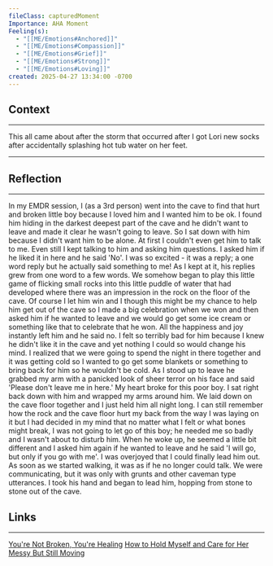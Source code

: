 ```yaml
---
fileClass: capturedMoment
Importance: AHA Moment
Feeling(s):
  - "[[ME/Emotions#Anchored]]"
  - "[[ME/Emotions#Compassion]]"
  - "[[ME/Emotions#Grief]]"
  - "[[ME/Emotions#Strong]]"
  - "[[ME/Emotions#Loving]]"
created: 2025-04-27 13:34:00 -0700
---
```

## Context
---
This all came about after the storm that occurred after I got Lori new socks after accidentally splashing hot tub water on her feet.

---

## Reflection
---
In my EMDR session, I (as a 3rd person) went into the cave to find that hurt and broken little boy because I loved him and I wanted him to be ok. I found him hiding in the darkest deepest part of the cave and he didn't want to leave and made it clear he wasn't going to leave. So I sat down with him because I didn't want him to be alone. At first I couldn't even get him to talk to me. Even still I kept talking to him and asking him questions. I asked him if he liked it in here and he said 'No'. I was so excited - it was a reply; a one word reply but he actually said something to me! As I kept at it, his replies grew from one word to a few words. We somehow began to play this little game of flicking small rocks into this little puddle of water that had developed where there was an impression in the rock on the floor of the cave. Of course I let him win and I though this might be my chance to help him get out of the cave so I made a big celebration when we won and then asked him if he wanted to leave and we would go get some ice cream or something like that to celebrate that he won. All the happiness and joy instantly left him and he said no. I felt so terribly bad for him because I knew he didn't like it in the cave and yet nothing I could so would change his mind. I realized that we were going to spend the night in there together and it was getting cold so I wanted to go get some blankets or something to bring back for him so he wouldn't be cold. As I stood up to leave he grabbed my arm with a panicked look of sheer terror on his face and said 'Please don't leave me in here.' My heart broke for this poor boy. I sat right back down with him and wrapped my arms around him. We laid down on the cave floor together and I just held him all night long. I can still remember how the rock and the cave floor hurt my back from the way I was laying on it but I had decided in my mind that no matter what I felt or what bones might break, I was not going to let go of this boy; he needed me so badly and I wasn't about to disturb him. When he woke up, he seemed a little bit different and I asked him again if he wanted to leave and he said 'I will go, but only if you go with me'. I was overjoyed that I could finally lead him out. As soon as we started walking, it was as if he no longer could talk. We were communicating, but it was only with grunts and other caveman type utterances. I took his hand and began to lead him, hopping from stone to stone out of the cave. 

## Links
---
[You're Not Broken, You're Healing](https://yixcweyqwkqyvebpmdvr.supabase.co/storage/v1/object/public/attachments/51afebcc-8df6-4d74-abcd-fa50b7457c91.pdf)
[How to Hold Myself and Care for Her](https://yixcweyqwkqyvebpmdvr.supabase.co/storage/v1/object/public/attachments/838f9762-acc1-4d22-b94a-df166d06ce03.pdf)
[Messy But Still Moving](https://yixcweyqwkqyvebpmdvr.supabase.co/storage/v1/object/public/attachments/61fc0b0a-b6eb-4477-beeb-fc6d85baf62d.pdf)

